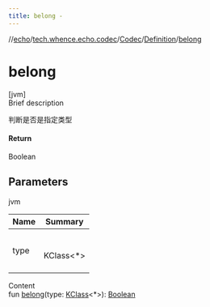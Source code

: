 ```yaml
---
title: belong -
---
```

//[echo](../../../index.md)/[tech.whence.echo.codec](../../index.md)/[Codec](../index.md)/[Definition](index.md)/[belong](belong.md)



# belong  
[jvm]  
Brief description  


判断是否是指定类型



#### Return  


Boolean



## Parameters  
  
jvm  
  
|  Name|  Summary| 
|---|---|
| type| <br><br>KClass<*><br><br>
  
  
Content  
fun [belong](belong.md)(type: [KClass](https://kotlinlang.org/api/latest/jvm/stdlib/kotlin.reflect/-k-class/index.html)<*>): [Boolean](https://kotlinlang.org/api/latest/jvm/stdlib/kotlin/-boolean/index.html)  



